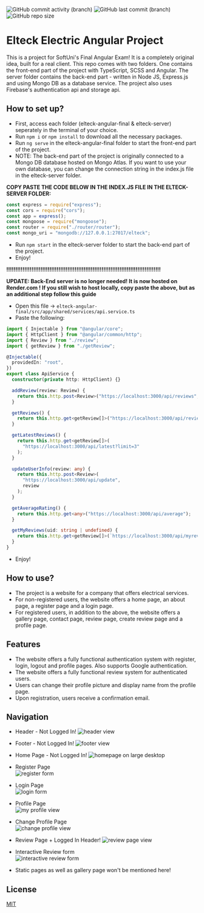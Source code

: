 ![GitHub commit activity (branch)](https://img.shields.io/github/commit-activity/t/dannykamenov/Softuni-Angular-Project)
![GitHub last commit (branch)](https://img.shields.io/github/last-commit/dannykamenov/Softuni-Angular-Project)
![GitHub repo size](https://img.shields.io/github/repo-size/dannykamenov/Softuni-Angular-Project)

# Elteck Electric Angular Project

This is a project for SoftUni's Final Angular Exam! It is a completely original idea, built for a real client. This repo comes with two folders. One contains the front-end part of the project with TypeScript, SCSS and Angular. The server folder contains the back-end part - written in Node JS, Express.js and using Mongo DB as a database service. The project also uses Firebase's authentication api and storage api.

## How to set up?

- First, access each folder (elteck-angular-final & elteck-server) seperately in the terminal of your choice.
- Run `npm i` or `npm install` to download all the necessary packages.
- Run `ng serve` in the elteck-angular-final folder to start the front-end part of the project.
- NOTE: The back-end part of the project is originally connected to a Mongo DB database hosted on Mongo Atlas. If you want to use your own database, you can change the connection string in the index.js file in the elteck-server folder.

**COPY PASTE THE CODE BELOW IN THE INDEX.JS FILE IN THE ELTECK-SERVER FOLDER:**

```javascript
const express = require("express");
const cors = require("cors");
const app = express();
const mongoose = require("mongoose");
const router = require("./router/router");
const mongo_uri = "mongodb://127.0.0.1:27017/elteck";
```

- Run `npm start` in the elteck-server folder to start the back-end part of the project.
- Enjoy!

**!!!!!!!!!!!!!!!!!!!!!!!!!!!!!!!!!!!!!!!!!!!!!!!!!!!!!!!!!!!!!!!!!!!!!!!!!!!!!!!!!!!!!!**

**UPDATE: Back-End server is no longer needed! It is now hosted on Render.com ! If you still wish to host locally, copy paste the above, but as an additional step follow this guide**

- Open this file -> `elteck-angular-final/src/app/shared/services/api.service.ts`
- Paste the following:

```typescript
import { Injectable } from "@angular/core";
import { HttpClient } from "@angular/common/http";
import { Review } from "./review";
import { getReview } from "./getReview";

@Injectable({
  providedIn: "root",
})
export class ApiService {
  constructor(private http: HttpClient) {}

  addReview(review: Review) {
    return this.http.post<Review>("https://localhost:3000/api/reviews", review);
  }

  getReviews() {
    return this.http.get<getReview[]>("https://localhost:3000/api/reviews");
  }

  getLatestReviews() {
    return this.http.get<getReview[]>(
      "https://localhost:3000/api/latest?limit=3"
    );
  }

  updateUserInfo(review: any) {
    return this.http.post<Review>(
      "https://localhost:3000/api/update",
      review
    );
  }

  getAverageRating() {
    return this.http.get<any>("https://localhost:3000/api/average");
  }

  getMyReviews(uid: string | undefined) {
    return this.http.get<getReview[]>(`https://localhost:3000/api/myreviews?uid=${uid}`);
  }
}
```

- Enjoy!

## How to use?

- The project is a website for a company that offers electrical services.
- For non-registered users, the website offers a home page, an about page, a register page and a login page.
- For registered users, in addition to the above, the website offers a gallery page, contact page, review page, create review page and a profile page.

## Features

- The website offers a fully functional authentication system with register, login, logout and profile pages. Also supports Google authentication.
- The website offers a fully functional review system for authenticated users.
- Users can change their profile picture and display name from the profile page.
- Upon registration, users receive a confirmation email.

## Navigation

- Header - Not Logged In!
  ![header view](https://github.com/dannykamenov/Softuni-Angular-Project/assets/46850144/e127af9e-4c39-4cbd-9ef5-11ebf58223d0)
- Footer - Not Logged In!
  ![footer view](https://github.com/dannykamenov/Softuni-Angular-Project/assets/46850144/5ebd71a3-d59f-4120-80ef-652305db2984)
- Home Page - Not Logged In!
  ![homepage on large desktop](https://github.com/dannykamenov/Softuni-Angular-Project/assets/46850144/b5164aef-94ac-44de-8821-03c3470cbc8a)
- Register Page\
  ![register form](https://github.com/dannykamenov/Softuni-Angular-Project/assets/46850144/36ffb096-6bbf-44b0-b75a-1e33e77b94e3)
- Login Page\
  ![login form](https://github.com/dannykamenov/Softuni-Angular-Project/assets/46850144/f8cb4b0f-92dd-44cc-b881-7edabd0694bf)
- Profile Page\
  ![my profile view](https://github.com/dannykamenov/Softuni-Angular-Project/assets/46850144/1c9ae475-73e5-4f7e-8916-7fba5faec048)
- Change Profile Page\
  ![change profile view](https://github.com/dannykamenov/Softuni-Angular-Project/assets/46850144/4549dd21-89b3-4739-bf01-73a7ca124306)
- Review Page + Logged In Header!
  ![review page view](https://github.com/dannykamenov/Softuni-Angular-Project/assets/46850144/0445af39-f91a-4b02-97b5-a1e46aa2eab0)
- Interactive Review form\
  ![interactive review form](https://github.com/dannykamenov/Softuni-Angular-Project/assets/46850144/1b62b31d-40db-46a9-b37f-41c635981ef6)

- Static pages as well as gallery page won't be mentioned here!

## License

[MIT](https://choosealicense.com/licenses/mit/)
